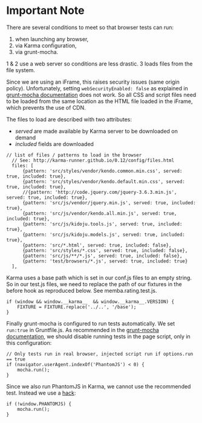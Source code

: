 # Important Note

There are several conditions to meet so that browser tests can run:

1. when launching any browser,
2. via Karma configuration,
3. via grunt-mocha.

1 & 2 use a web server so conditions are less drastic. 3 loads files from the file system.

Since we are using an iFrame, this raises security issues (same origin policy).
Unfortunately, setting ```webSecurityEnabled: false``` as explained in [grunt-mocha documentation](https://github.com/kmiyashiro/grunt-mocha#optionspage) does not work.
So all CSS and script files need to be loaded from the same location as the HTML file loaded in the iFrame, which prevents the use of CDN.

The files to load are described with two attributes:
- *served* are made available by Karma server to be downloaded on demand
- *included* fields are downloaded

```
// list of files / patterns to load in the browser
  // See: http://karma-runner.github.io/0.12/config/files.html
  files: [
      {pattern: 'src/styles/vendor/kendo.common.min.css', served: true, included: true},
      {pattern: 'src/styles/vendor/kendo.default.min.css', served: true, included: true},
      //{pattern: 'http://code.jquery.com/jquery-3.6.3.min.js', served: true, included: true},
      {pattern: 'src/js/vendor/jquery.min.js', served: true, included: true},
      {pattern: 'src/js/vendor/kendo.all.min.js', served: true, included: true},
      {pattern: 'src/js/kidoju.tools.js', served: true, included: true},
      {pattern: 'src/js/kidoju.models.js', served: true, included: true},
      {pattern: 'src/*.html', served: true, included: false},
      {pattern: 'src/styles/*.css', served: true, included: false},
      {pattern: 'src/js/**/*.js', served: true, included: false},
      {pattern: 'test/browsers/*.js', served: true, included: true}
  ],
```

Karma uses a base path which is set in our conf.js files to an empty string.
So in our test.js files, we need to replace the path of our fixtures in the before hook as reproduced below.
See memba.rating.test.js.

```
if (window && window.__karma__  && window.__karma__.VERSION) {
    FIXTURE = FIXTURE.replace('../..', '/base');
}
```

Finally grunt-mocha is configured to run tests automatically. We set ```run:true``` in Gruntfile.js.
As recommended in the [grunt-mocha documentation](https://github.com/kmiyashiro/grunt-mocha#optionsrun),
we should disable running tests in the page script, only in this configuration:

```
// Only tests run in real browser, injected script run if options.run == true
if (navigator.userAgent.indexOf('PhantomJS') < 0) {
    mocha.run();
}
```

Since we also run PhantomJS in Karma, we cannot use the recommended test.
Instead we use a [hack](https://github.com/kmiyashiro/grunt-mocha#hacks):

```
if (!window.PHANTOMJS) {
    mocha.run();
}
```
